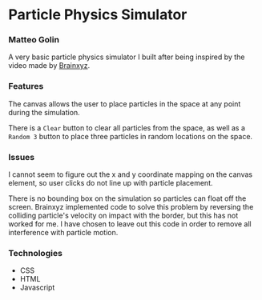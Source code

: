 # Particle Physics Simulator

### Matteo Golin

A very basic particle physics simulator I built after being inspired by the video made by [Brainxyz](https://www.youtube.com/watch?v=0Kx4Y9TVMGg).

### Features

The canvas allows the user to place particles in the space at any point during the simulation.

There is a `Clear` button to clear all particles from the space, as well as a `Random 3` button to place three particles in random locations on the space.

### Issues

I cannot seem to figure out the x and y coordinate mapping on the canvas element, so user clicks do not line up with particle placement.

There is no bounding box on the simulation so particles can float off the screen. Brainxyz implemented code to solve this problem by reversing the colliding particle's velocity on impact with the border, but this has not worked for me. I have chosen to leave out this code in order to remove all interference with particle motion.

### Technologies

- CSS
- HTML
- Javascript
